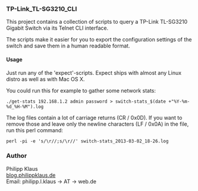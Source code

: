 ### TP-Link_TL-SG3210_CLI

This project contains a collection of scripts to query a TP-Link TL-SG3210 Gigabit Switch
via its Telnet CLI interface.

The scripts make it easier for you to export the configuration settings of the switch and
save them in a human readable format.

#### Usage

Just run any of the 'expect'-scripts. Expect ships with almost any Linux distro as well as
with Mac OS X.

You could run this for example to gather some network stats:

    ./get-stats 192.168.1.2 admin password > switch-stats_$(date +"%Y-%m-%d_%H-%M").log

The log files contain a lot of carriage returns (CR / 0x0D). If you want to remove those
and leave only the newline characters (LF / 0x0A) in the file, run this perl command:

    perl -pi -e 's/\r//;s/\r//' switch-stats_2013-03-02_18-26.log

### Author

Philipp Klaus  
[blog.philippklaus.de](http://blog.philippklaus.de)  
Email: philipp.l.klaus → AT → web.de
